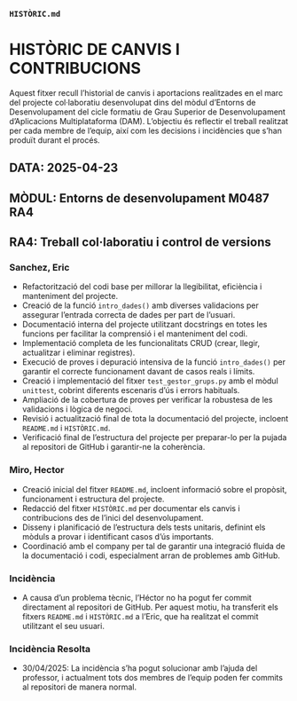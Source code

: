 ### `HISTÒRIC.md`

# HISTÒRIC DE CANVIS I CONTRIBUCIONS

Aquest fitxer recull l’historial de canvis i aportacions realitzades en el marc del projecte col·laboratiu desenvolupat dins del mòdul d’Entorns de Desenvolupament del cicle formatiu de Grau Superior de Desenvolupament d’Aplicacions Multiplataforma (DAM). L’objectiu és reflectir el treball realitzat per cada membre de l’equip, així com les decisions i incidències que s’han produït durant el procés.

## DATA: 2025-04-23
## MÒDUL: Entorns de desenvolupament M0487 RA4
## RA4: Treball col·laboratiu i control de versions

### Sanchez, Eric

- Refactorització del codi base per millorar la llegibilitat, eficiència i manteniment del projecte.  
- Creació de la funció `intro_dades()` amb diverses validacions per assegurar l’entrada correcta de dades per part de l’usuari.  
- Documentació interna del projecte utilitzant docstrings en totes les funcions per facilitar la comprensió i el manteniment del codi.  
- Implementació completa de les funcionalitats CRUD (crear, llegir, actualitzar i eliminar registres).  
- Execució de proves i depuració intensiva de la funció `intro_dades()` per garantir el correcte funcionament davant de casos reals i límits.  
- Creació i implementació del fitxer `test_gestor_grups.py` amb el mòdul `unittest`, cobrint diferents escenaris d’ús i errors habituals.  
- Ampliació de la cobertura de proves per verificar la robustesa de les validacions i lògica de negoci.  
- Revisió i actualització final de tota la documentació del projecte, incloent `README.md` i `HISTÒRIC.md`.  
- Verificació final de l’estructura del projecte per preparar-lo per la pujada al repositori de GitHub i garantir-ne la coherència.

### Miro, Hector

- Creació inicial del fitxer `README.md`, incloent informació sobre el propòsit, funcionament i estructura del projecte.  
- Redacció del fitxer `HISTÒRIC.md` per documentar els canvis i contribucions des de l’inici del desenvolupament.  
- Disseny i planificació de l’estructura dels tests unitaris, definint els mòduls a provar i identificant casos d’ús importants.  
- Coordinació amb el company per tal de garantir una integració fluida de la documentació i codi, especialment arran de problemes amb GitHub.

### Incidència

- A causa d’un problema tècnic, l’Héctor no ha pogut fer commit directament al repositori de GitHub. Per aquest motiu, ha transferit els fitxers `README.md` i `HISTÒRIC.md` a l’Eric, que ha realitzat el commit utilitzant el seu usuari.

### Incidència Resolta

- 30/04/2025: La incidència s’ha pogut solucionar amb l’ajuda del professor, i actualment tots dos membres de l’equip poden fer commits al repositori de manera normal.


